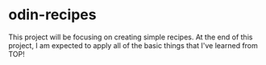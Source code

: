 # odin-recipes
This project will be focusing on creating simple recipes. At the end of this project, I am expected to apply all of the basic things that I've learned from TOP!